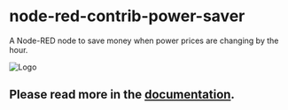 # node-red-contrib-power-saver

A Node-RED node to save money when power prices are changing by the hour.

![Logo](docs/.vuepress/public/logo.png)

## Please read more in the [documentation](https://powersaver.no/).
